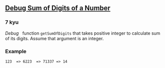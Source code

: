 <h2><a href=https://www.codewars.com/kata/563d59dd8e47a5ed220000ba/train/javascript target="_blank">Debug Sum of Digits of a Number</a></h2><h3>7 kyu</h3><p><em>Debug</em> &nbsp; function <code>getSumOfDigits</code> that takes positive integer to calculate sum of its digits. Assume that argument is an integer.</p><h3 id="example">Example</h3><pre><code>123  =&gt; 6223  =&gt; 71337 =&gt; 14</code></pre>